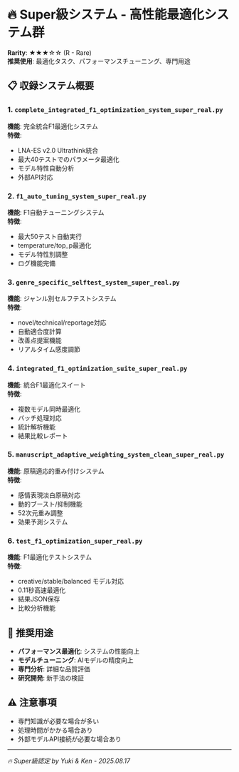 # 🔥 Super級システム - 高性能最適化システム群

**Rarity**: ★★★☆☆ (R - Rare)  
**推奨使用**: 最適化タスク、パフォーマンスチューニング、専門用途

## 📋 **収録システム概要**

### 1. `complete_integrated_f1_optimization_system_super_real.py`
**機能**: 完全統合F1最適化システム  
**特徴**: 
- LNA-ES v2.0 Ultrathink統合
- 最大40テストでのパラメータ最適化
- モデル特性自動分析
- 外部API対応

### 2. `f1_auto_tuning_system_super_real.py`
**機能**: F1自動チューニングシステム  
**特徴**:
- 最大50テスト自動実行
- temperature/top_p最適化
- モデル特性別調整
- ログ機能完備

### 3. `genre_specific_selftest_system_super_real.py`
**機能**: ジャンル別セルフテストシステム  
**特徴**:
- novel/technical/reportage対応
- 自動適合度計算
- 改善点提案機能
- リアルタイム感度調節

### 4. `integrated_f1_optimization_suite_super_real.py`
**機能**: 統合F1最適化スイート  
**特徴**:
- 複数モデル同時最適化
- バッチ処理対応
- 統計解析機能
- 結果比較レポート

### 5. `manuscript_adaptive_weighting_system_clean_super_real.py`
**機能**: 原稿適応的重み付けシステム  
**特徴**:
- 感情表現淡白原稿対応
- 動的ブースト/抑制機能
- 52次元重み調整
- 効果予測システム

### 6. `test_f1_optimization_super_real.py`
**機能**: F1最適化テストシステム  
**特徴**:
- creative/stable/balanced モデル対応
- 0.11秒高速最適化
- 結果JSON保存
- 比較分析機能

## 🎯 **推奨用途**

- **パフォーマンス最適化**: システムの性能向上
- **モデルチューニング**: AIモデルの精度向上
- **専門分析**: 詳細な品質評価
- **研究開発**: 新手法の検証

## ⚠️ **注意事項**

- 専門知識が必要な場合が多い
- 処理時間がかかる場合あり
- 外部モデルAPI接続が必要な場合あり

---
*🔥 Super級認定 by Yuki & Ken - 2025.08.17*